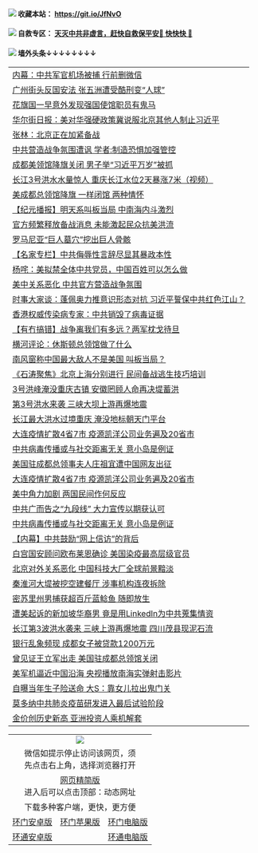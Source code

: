  #### <img src="https://img.icons8.com/color/48/000000/check-all.png"/> 收藏本站： https://git.io/JfNvO 

 #### <img src="https://img.icons8.com/color/48/000000/check-all.png"/> 自救专区： [天灭中共非虚言，赶快自救保平安🍎 快快快 📩](https://github.com/pwgy/td/blob/master/README.md)

 #### <img src="https://img.icons8.com/color/48/000000/check-all.png"/> 墙外头条↓↓↓↓↓↓↓↓ 
<table>  
<tr><td colspan="2" align="left"><a href="https://dwkts8awlbkd7.cloudfront.net/?name=c1204591&key=jdhvxawhshihitwk&from=gy1">内幕：中共军官机场被捕 行前删微信</a></td></tr>
<tr><td colspan="2" align="left"><a href="https://dwkts8awlbkd7.cloudfront.net/?name=c1204581&key=jdhvxawhshihitwk&from=gy1">广州街头反国安法 张五洲遭受酷刑变“人球”</a></td></tr>
<tr><td colspan="2" align="left"><a href="https://dwkts8awlbkd7.cloudfront.net/?name=c1204637&key=jdhvxawhshihitwk&from=gy1">花旗国一早意外发现强国使馆职员有鬼马</a></td></tr>
<tr><td colspan="2" align="left"><a href="https://dwkts8awlbkd7.cloudfront.net/?name=c1204617&key=jdhvxawhshihitwk&from=gy1">华尔街日报：美对华强硬政策冀说服北京其他人制止习近平</a></td></tr>
<tr><td colspan="2" align="left"><a href="https://dwkts8awlbkd7.cloudfront.net/?name=c1204588&key=jdhvxawhshihitwk&from=gy1">张林：北京正在加紧备战</a></td></tr>
<tr><td colspan="2" align="left"><a href="https://dwkts8awlbkd7.cloudfront.net/?name=c1204621&key=jdhvxawhshihitwk&from=gy1">中共营造战争氛围遭讽 学者:制造恐惧加强管控</a></td></tr>
<tr><td colspan="2" align="left"><a href="https://dwkts8awlbkd7.cloudfront.net/?name=c1204640&key=jdhvxawhshihitwk&from=gy1">成都美领馆降旗关闭 男子举“习近平万岁”被抓</a></td></tr>
<tr><td colspan="2" align="left"><a href="https://dwkts8awlbkd7.cloudfront.net/?name=c1204622&key=jdhvxawhshihitwk&from=gy1">长江3号洪水水量惊人  重庆长江水位2天暴涨7米（视频）</a></td></tr>
<tr><td colspan="2" align="left"><a href="https://dwkts8awlbkd7.cloudfront.net/?name=c1204635&key=jdhvxawhshihitwk&from=gy1">美成都总领馆降旗 一样闭馆 两种情怀</a></td></tr>
<tr><td colspan="2" align="left"><a href="https://dwkts8awlbkd7.cloudfront.net/?name=c1204601&key=jdhvxawhshihitwk&from=gy1">【纪元播报】明天系叫板当局 中南海内斗激烈</a></td></tr>
<tr><td colspan="2" align="left"><a href="https://dwkts8awlbkd7.cloudfront.net/?name=c1204589&key=jdhvxawhshihitwk&from=gy1">官方频繁释放备战消息 未能激起民众抗美洪流</a></td></tr>
<tr><td colspan="2" align="left"><a href="https://dwkts8awlbkd7.cloudfront.net/?name=c1204628&key=jdhvxawhshihitwk&from=gy1">罗马尼亚“巨人墓穴”挖出巨人骨骸</a></td></tr>
<tr><td colspan="2" align="left"><a href="https://dwkts8awlbkd7.cloudfront.net/?name=c1204610&key=jdhvxawhshihitwk&from=gy1">【名家专栏】中共侮辱性言辞尽显其暴政本性</a></td></tr>
<tr><td colspan="2" align="left"><a href="https://dwkts8awlbkd7.cloudfront.net/?name=c1204577&key=jdhvxawhshihitwk&from=gy1">杨咤：美拟禁全体中共党员，中国百姓可以怎么做</a></td></tr>
<tr><td colspan="2" align="left"><a href="https://dwkts8awlbkd7.cloudfront.net/?name=c1204579&key=jdhvxawhshihitwk&from=gy1">美中关系恶化 中共官方营造战争氛围</a></td></tr>
<tr><td colspan="2" align="left"><a href="https://dwkts8awlbkd7.cloudfront.net/?name=c1204636&key=jdhvxawhshihitwk&from=gy1">时事大家谈：蓬佩奥力推意识形态对抗 习近平誓保中共红色江山？</a></td></tr>
<tr><td colspan="2" align="left"><a href="https://dwkts8awlbkd7.cloudfront.net/?name=c1204585&key=jdhvxawhshihitwk&from=gy1">香港权威传染病专家：中共销毁了病毒证据</a></td></tr>
<tr><td colspan="2" align="left"><a href="https://dwkts8awlbkd7.cloudfront.net/?name=c1204599&key=jdhvxawhshihitwk&from=gy1">【有冇搞错】战争离我们有多远？两军枕戈待旦</a></td></tr>
<tr><td colspan="2" align="left"><a href="https://dwkts8awlbkd7.cloudfront.net/?name=c1204620&key=jdhvxawhshihitwk&from=gy1">横河评论：休斯顿总领馆做了什么</a></td></tr>
<tr><td colspan="2" align="left"><a href="https://dwkts8awlbkd7.cloudfront.net/?name=c1204600&key=jdhvxawhshihitwk&from=gy1">南风窗称中国最大敌人不是美国 叫板当局？</a></td></tr>
<tr><td colspan="2" align="left"><a href="https://dwkts8awlbkd7.cloudfront.net/?name=c1204641&key=jdhvxawhshihitwk&from=gy1">《石涛聚焦》北京上海分别进行 民间备战逃生技巧培训</a></td></tr>
<tr><td colspan="2" align="left"><a href="https://dwkts8awlbkd7.cloudfront.net/?name=c1204639&key=jdhvxawhshihitwk&from=gy1">3号洪峰淹没重庆古镇 安徽罔顾人命再决堤蓄洪</a></td></tr>
<tr><td colspan="2" align="left"><a href="https://dwkts8awlbkd7.cloudfront.net/?name=c1204614&key=jdhvxawhshihitwk&from=gy1">第3号洪水来袭 三峡大坝上游再爆地震</a></td></tr>
<tr><td colspan="2" align="left"><a href="https://dwkts8awlbkd7.cloudfront.net/?name=c1204613&key=jdhvxawhshihitwk&from=gy1">长江最大洪水过境重庆 淹没地标朝天门平台</a></td></tr>
<tr><td colspan="2" align="left"><a href="https://dwkts8awlbkd7.cloudfront.net/?name=c1204627&key=jdhvxawhshihitwk&from=gy1">大连疫情扩散4省7市 疫源凯洋公司业务遍及20省市</a></td></tr>
<tr><td colspan="2" align="left"><a href="https://dwkts8awlbkd7.cloudfront.net/?name=c1204572&key=jdhvxawhshihitwk&from=gy1">中共病毒传播或与社交距离无关 意小岛是例证</a></td></tr>
<tr><td colspan="2" align="left"><a href="https://dwkts8awlbkd7.cloudfront.net/?name=c1204580&key=jdhvxawhshihitwk&from=gy1">美国驻成都总领事夫人庄祖宜遭中国网友出征</a></td></tr>
<tr><td colspan="2" align="left"><a href="https://dwkts8awlbkd7.cloudfront.net/?name=c1204602&key=jdhvxawhshihitwk&from=gy1">大连疫情扩散4省7市 疫源凯洋公司业务遍及20省市</a></td></tr>
<tr><td colspan="2" align="left"><a href="https://dwkts8awlbkd7.cloudfront.net/?name=c1204634&key=jdhvxawhshihitwk&from=gy1">美中角力加剧 两国民间作何反应</a></td></tr>
<tr><td colspan="2" align="left"><a href="https://dwkts8awlbkd7.cloudfront.net/?name=c1204632&key=jdhvxawhshihitwk&from=gy1">中共广而告之“九段线” 大力宣传以期获认可</a></td></tr>
<tr><td colspan="2" align="left"><a href="https://dwkts8awlbkd7.cloudfront.net/?name=c1204604&key=jdhvxawhshihitwk&from=gy1">中共病毒传播或与社交距离无关 意小岛是例证</a></td></tr>
<tr><td colspan="2" align="left"><a href="https://dwkts8awlbkd7.cloudfront.net/?name=c1204619&key=jdhvxawhshihitwk&from=gy1">【内幕】中共鼓励“网上信访”的背后</a></td></tr>
<tr><td colspan="2" align="left"><a href="https://dwkts8awlbkd7.cloudfront.net/?name=c1204605&key=jdhvxawhshihitwk&from=gy1">白宫国安顾问欧布莱恩确诊 美国染疫最高层级官员</a></td></tr>
<tr><td colspan="2" align="left"><a href="https://dwkts8awlbkd7.cloudfront.net/?name=c1204603&key=jdhvxawhshihitwk&from=gy1">北京对外关系恶化 中国科技大厂全球前景黯淡</a></td></tr>
<tr><td colspan="2" align="left"><a href="https://dwkts8awlbkd7.cloudfront.net/?name=c1204598&key=jdhvxawhshihitwk&from=gy1">秦淮河大堤被挖空建餐厅 涉事机构连夜拆除</a></td></tr>
<tr><td colspan="2" align="left"><a href="https://dwkts8awlbkd7.cloudfront.net/?name=c1204651&key=jdhvxawhshihitwk&from=gy1">密苏里州男捕获超百斤蓝鲶鱼 随即放生</a></td></tr>
<tr><td colspan="2" align="left"><a href="https://dwkts8awlbkd7.cloudfront.net/?name=c1204652&key=jdhvxawhshihitwk&from=gy1">遭美起诉的新加坡华裔男 竟是用LinkedIn为中共蒐集情资</a></td></tr>
<tr><td colspan="2" align="left"><a href="https://dwkts8awlbkd7.cloudfront.net/?name=c1204650&key=jdhvxawhshihitwk&from=gy1">长江第3波洪水袭来 三峡上游再爆地震 四川茂县现泥石流</a></td></tr>
<tr><td colspan="2" align="left"><a href="https://dwkts8awlbkd7.cloudfront.net/?name=c1204609&key=jdhvxawhshihitwk&from=gy1">银行乱象频现 成都女子被贷款1200万元</a></td></tr>
<tr><td colspan="2" align="left"><a href="https://dwkts8awlbkd7.cloudfront.net/?name=c1204582&key=jdhvxawhshihitwk&from=gy1">曾见证王立军出走 美国驻成都总领馆关闭</a></td></tr>
<tr><td colspan="2" align="left"><a href="https://dwkts8awlbkd7.cloudfront.net/?name=c1204624&key=jdhvxawhshihitwk&from=gy1">美军机逼近中国沿海 央视播放南海实弹射击影片</a></td></tr>
<tr><td colspan="2" align="left"><a href="https://dwkts8awlbkd7.cloudfront.net/?name=c1204618&key=jdhvxawhshihitwk&from=gy1">自曝当年生子险送命 大S：靠女儿拉出鬼门关</a></td></tr>
<tr><td colspan="2" align="left"><a href="https://dwkts8awlbkd7.cloudfront.net/?name=c1204630&key=jdhvxawhshihitwk&from=gy1">莫多纳中共肺炎疫苗研发进入最后试验阶段</a></td></tr>
<tr><td colspan="2" align="left"><a href="https://dwkts8awlbkd7.cloudfront.net/?name=c1204608&key=jdhvxawhshihitwk&from=gy1">金价创历史新高 亚洲投资人乘机解套</a></td></tr>


  </table>
  
  <table>
  <tr>
    <td colspan="3" align="center"><img src="https://cdn.jsdelivr.net/gh/opipe/up/oGate65.jpg"/></td>
  </tr>
  <tr>
    <td colspan="3" align="center">微信如提示停止访问该网页，须<br/>先点击右上角，选择浏览器打开</td>
  <tr>
  <tr>
    <td colspan="3" align="center"><a href="https://gitcdn.xyz/cdn/otiny/up/master/show005.htm">网页精简版</a><br/>进入后可以点击顶部：动态网址</td>
  </tr>
  <tr>
    <td colspan="3" align="center">下载多种客户端，更快，更方便</td>
  <tr>
  <tr>
    <td align="center"><a href="https://cdn.jsdelivr.net/gh/opipe/up/oGatea.apk">环门安卓版</a></td>
    <td align="center"><a href="https://x.co/odisk">环门苹果版</a></td>
    <td align="center"><a href="https://cdn.jsdelivr.net/gh/opipe/up/oGate.zip">环门电脑版</a></td>
  </tr>
  <tr>
    <td align="center"><a href="https://cdn.jsdelivr.net/gh/opipe/up/oPipe.apk">环通安卓版</a></td>
    <td align="center"></td>
    <td align="center"><a href="https://raw.githubusercontent.com/opipe/up/master/oPipe.zip">环通电脑版</a></td>
  </tr>
  
</table>
